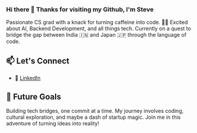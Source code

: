 ### Hi there 👋 Thanks for visiting my Github, I'm Steve

Passionate CS grad with a knack for turning caffeine into code. 👨‍💻 Excited about AI, Backend Development, and all things tech. Currently on a quest to bridge the gap between India 🇮🇳 and Japan 🇯🇵 through the language of code.


<!--
**nebokekuma/nebokekuma** is a ✨ _special_ ✨ repository because its `README.md` (this file) appears on your GitHub profile.

Here are some ideas to get you started:

- 🔭 I’m currently working on ...
- 🌱 I’m currently learning ...
- 👯 I’m looking to collaborate on ...
- 🤔 I’m looking for help with ...
- 💬 Ask me about ...
- 📫 How to reach me: ...
- 😄 Pronouns: ...
- ⚡ Fun fact: ...
-->

<!--
# 👋 Hello, World! I'm [Your Name]


## 🚀 Tech Stack

- 💻 **Languages:** Python, JavaScript
- 🧠 **Tech Skills:** Machine Learning, Deep Learning
- 🖥️ **Backend:** Django, Node.js
- ☁️ **Cloud:** AWS, Azure
- 🌐 **Web:** HTML, CSS, React

## 🌏 Journey So Far

- 🎓 Graduated in CS
- 🤖 AI Enthusiast
- ☁️ Cloud Explorer
- 🇯🇵 Japanese Culture Admirer

## 📈 GitHub Stats

![Your Name's GitHub Stats](https://github-readme-stats.vercel.app/api?username=YourGitHubUsername&show_icons=true&hide_title=true&count_private=true&hide=prs&theme=radical)
-->

## 📫 Let's Connect

- 🔗 [LinkedIn](https://www.linkedin.com/in/steve-dsouza-566124215/)
<!--- 🐦 [Twitter](https://twitter.com/yourtwitter/)
- 🌐 [Portfolio](https://yourportfolio.com/)
-->


## 🚀 Future Goals

Building tech bridges, one commit at a time. My journey involves coding, cultural exploration, and maybe a dash of startup magic. Join me in this adventure of turning ideas into reality!
